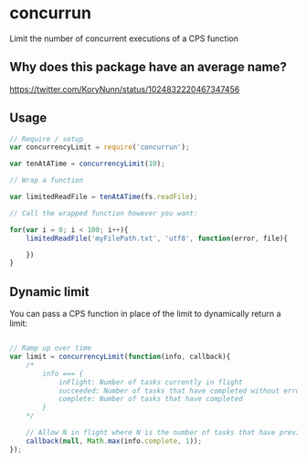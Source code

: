 # concurrun

Limit the number of concurrent executions of a CPS function

## Why does this package have an average name?

https://twitter.com/KoryNunn/status/1024832220467347456

## Usage

``` javascript
// Require / setup
var concurrencyLimit = require('concurrun');

var tenAtATime = concurrencyLimit(10);

// Wrap a function

var limitedReadFile = tenAtATime(fs.readFile);

// Call the wrapped function however you want:

for(var i = 0; i < 100; i++){
    limitedReadFile('myFilePath.txt', 'utf8', function(error, file){

    })
}

```

## Dynamic limit

You can pass a CPS function in place of the limit to dynamically return a limit:

``` javascript

// Ramp up over time
var limit = concurrencyLimit(function(info, callback){
    /*
        info === {
            inFlight: Number of tasks currently in flight
            succeeded: Number of tasks that have completed without error
            complete: Number of tasks that have completed
        }
    */

    // Allow N in flight where N is the number of tasks that have previously finished.
    callback(null, Math.max(info.complete, 1));
});
```